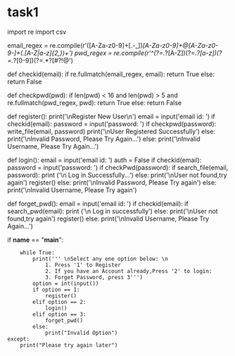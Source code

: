 # task1
import re
import csv

email_regex = re.compile(r'([A-Za-z0-9]+[.-_])*[A-Za-z0-9]+@[A-Za-z0-9-]+(\.[A-Z|a-z]{2,})+')
pwd_regex = re.compile(r'^(?=.*?[A-Z])(?=.*?[a-z])(?=.*?[0-9])(?=.*?[#?!@$%^&*-]).{5,}$')


def checkid(email):
    if re.fullmatch(email_regex, email):
      return True
    else:
      return False

def checkpwd(pwd):
    if len(pwd) < 16 and len(pwd) > 5 and re.fullmatch(pwd_regex, pwd):
      return True
    else:
      return False

def register():
    print('\nRegister New User\n')
    email = input('email id: ')
    if checkid(email):
        password = input('password: ')
        if checkpwd(password):
            write_file(email, password)
            print('\nUser Registered Successfully')
        else:
            print('\nInvalid Password, Please Try Again...')
    else:
        print('\nInvalid Username, Please Try Again...')

    

def login():
    email = input('email id: ')
    auth  = False
    if checkid(email):
        password = input('password: ')
        if checkPwd(password):
            if search_file(email, password):
                print ('\n Log in Successfully...')
            else:
                print('\nUser not found,try again')
                register()
        else:
            print('\nInvalid Password, Please Try again')
    else:
        print('\nInvalid Username, Please Try again')

def forget_pwd():
    email = input('email id: ')
    if checkid(email):
        if search_pwd(email):
            print ('\n Log in successfully')
        else:
            print('\nUser not found,try again')
            register()
    else:
        print('\nInvalid Username, Please Try Again...')



if __name__ == "__main__":
   
        while True:
            print(''' \nSelect any one option below: \n
                1. Press '1' to Register 
                2. If you have an Account already,Press '2' to login:
                3. Forget Password, press 3''')
            option = int(input())
            if option == 1:
                register()
            elif option == 2:
                login()
            elif option == 3:
                forget_pwd()
            else:
                print("Invalid Option")
    except:
        print("Please try again later")
